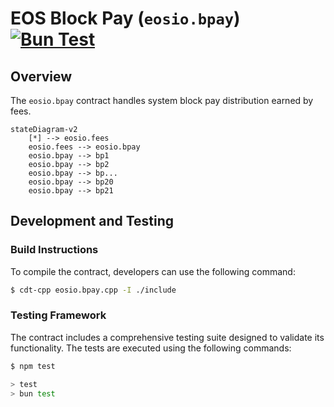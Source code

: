 # EOS Block Pay (`eosio.bpay`) [![Bun Test](https://github.com/eosnetworkfoundation/eosio.bpay/actions/workflows/test.yml/badge.svg)](https://github.com/eosnetworkfoundation/eosio.bpay/actions/workflows/test.yml)

## Overview

The `eosio.bpay` contract handles system block pay distribution earned by fees.

```mermaid
stateDiagram-v2
    [*] --> eosio.fees
    eosio.fees --> eosio.bpay
    eosio.bpay --> bp1
    eosio.bpay --> bp2
    eosio.bpay --> bp...
    eosio.bpay --> bp20
    eosio.bpay --> bp21
```

## Development and Testing

### Build Instructions

To compile the contract, developers can use the following command:

```sh
$ cdt-cpp eosio.bpay.cpp -I ./include
```

### Testing Framework

The contract includes a comprehensive testing suite designed to validate its functionality. The tests are executed using the following commands:

```sh
$ npm test

> test
> bun test
```
